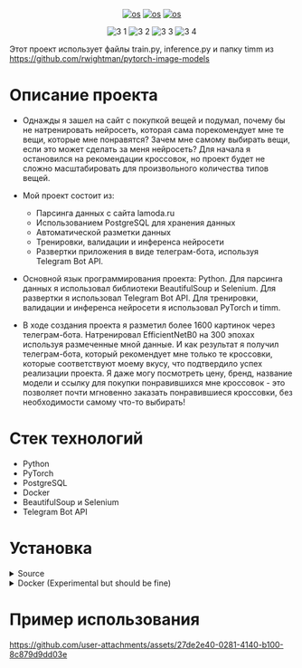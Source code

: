<div align="center">
  
[![os](https://img.shields.io/badge/Linux-passing-success)]()
[![os](https://img.shields.io/badge/MacOS-passing-success)]()
[![os](https://img.shields.io/badge/Windows-passing-success)]()

![3 1](https://user-images.githubusercontent.com/37930588/186759420-f48163c6-0a6d-4b2b-bfe7-66727b8d8e7d.PNG)
![3 2](https://user-images.githubusercontent.com/37930588/186759426-f4f6f8c1-2f75-43ec-8f29-50afc80791b6.PNG)
![3 3](https://user-images.githubusercontent.com/37930588/186759432-893f18fb-9127-48d4-bdfe-8259456acd2f.PNG)
![3 4](https://user-images.githubusercontent.com/37930588/186759441-6e1b75d8-bde2-4202-8851-9c410372ff9a.PNG)

</div>

Этот проект использует файлы train.py, inference.py и папку timm из https://github.com/rwightman/pytorch-image-models

# Описание проекта
- Однажды я зашел на сайт с покупкой вещей и подумал, почему бы не натренировать нейросеть, которая сама порекомендует мне те вещи, которые мне понравятся? Зачем мне самому выбирать вещи, если это может сделать за меня нейросеть? Для начала я остановился на рекомендации кроссовок, но проект будет не сложно масштабировать для произвольного количества типов вещей. 

- Мой проект состоит из:
  - Парсинга данных с сайта lamoda.ru
  - Использованием PostgreSQL для хранения данных
  - Автоматической разметки данных
  - Тренировки, валидации и инференса нейросети
  - Развертки приложения в виде телеграм-бота, используя Telegram Bot API.

- Основной язык программирования проекта: Python. Для парсинга данных я использовал библиотеки BeautifulSoup и Selenium. Для развертки я использовал Telegram Bot API. Для тренировки, валидации и инференса нейросети я использовал PyTorch и timm.
  
- В ходе создания проекта я разметил более 1600 картинок через телеграм-бота. Натренировал EfficientNetB0 на 300 эпохах используя размеченные мной данные. И как результат я получил телеграм-бота, который рекомендует мне только те кроссовки, которые соответствуют моему вкусу, что подтвердило успех реализации проекта. Я даже могу посмотреть цену, бренд, название модели и ссылку для покупки понравившихся мне кроссовок - это позволяет почти мгновенно заказать понравившиеся кроссовки, без необходимости самому что-то выбирать!

# Стек технологий

- Python
- PyTorch
- PostgreSQL
- Docker
- BeautifulSoup и Selenium
- Telegram Bot API


# Установка

<details>
  <summary>Source</summary>
  
  ## Initial usage
  __0. Install python, nvidia drivers and pytorch with CUDA__
  
  https://www.nvidia.com/download/index.aspx
  
  https://www.python.org/downloads/
  
  https://pytorch.org/get-started/locally/
  
  example of installation: conda install pytorch torchvision torchaudio pytorch-cuda=11.7 -c pytorch -c nvidia
  
  __1.1. Clone GitHub repository__
  
  ```
  git clone --recurse-submodules https://github.com/kirill842/recommend_sn_sys
  ```
  
  __1.2. Install requirements__
 
  ```
  cd <repo location>
  pip install -r requirements.txt
  ```

  __2. Install Chrome and download chromedriver__

  1. https://www.google.com/chrome/
  2. https://chromedriver.chromium.org/downloads
  
  __3. PostgreSQL__
  
  You will need PostgreSQL database to use this project
  1. Use these links to install PostgreSQL
  
  https://www.postgresql.org/download/
  
  https://www.pgadmin.org/
  
  2. Run this command in pgAdmin4 to create table
  ```
  create table <your_table_name>(
    img_id serial PRIMARY KEY,
    img_url VARCHAR(255) UNIQUE NOT NULL,
    product_url VARCHAR(255) UNIQUE NOT NULL,
    brand_name VARCHAR(255) NOT NULL,
    product_name VARCHAR(255) NOT NULL,
    price integer NOT NULL,
    target integer
  );
  ```

  __4. Get your bot telegram token from BotFather__
  
  https://core.telegram.org/bots/
  
  __5. Fill config.yaml file__
  
  __6. Run scripts__

  ```
  cd <repo location>
  python setup.py
  python bot_controller.py
  ```
  __7. Find your bot in telegram and use__
  
</details>

<details>
  <summary>Docker (Experimental but should be fine)</summary>
  
  ## Initial usage
  __1. Install Docker Desktop__

  https://www.docker.com/products/docker-desktop/

  __2. Install nvidia-docker__
  
  https://github.com/NVIDIA/nvidia-docker
  
  __3. PostgreSQL__
  
  You will need PostgreSQL database to use this project
  1. Use these links to install PostgreSQL
  
  https://www.postgresql.org/download/
  
  https://www.pgadmin.org/
  
  2. Run this command in pgAdmin4 to create table
  ```
  create table <your_table_name>(
    img_id serial PRIMARY KEY,
    img_url VARCHAR(255) UNIQUE NOT NULL,
    product_url VARCHAR(255) UNIQUE NOT NULL,
    brand_name VARCHAR(255) NOT NULL,
    product_name VARCHAR(255) NOT NULL,
    price integer NOT NULL,
    target integer
  );
  ```
  
  __4. Get your bot telegram token from BotFather__
  
  https://core.telegram.org/bots/
  
  __5. Create and fill docker_env_vars.txt. Template:__
  
  ```
  NUM_OF_PAGES_TO_SCRAP=20
  SCROLL_PAUSE_TIME=0.2
  BOT_TOKEN=<your bot telegram token>
  DB_CONNECT_LINK=postgresql://<user>:<password>@<ip>:<port>/<db_name>
  URL_TO_SCRAP=https://www.lamoda.ru/c/5971/shoes-muzhkrossovki
  TABLE_NAME=<database_table_name>
  USER=<database_user>
  PASSWORD=<database_password>
  HOST=<database_ip>
  PORT=<database_port>
  DATABASE=<db_name>
  ```
  
  __6. Use my docker image__
  
  https://hub.docker.com/repository/docker/kirprogfrog/my-repository
  
  IMPORTANT! Make sure you are in the directory where your docker_env_vars.txt file is!
  
  initial usage
  ```
  cd <where your docker_env_vars.txt file is>
  docker pull kirprogfrog/my-repository
  docker run -ti --name <container_name> --env-file docker_env_vars.txt --gpus all kirprogfrog/my-repository
  ```
  if docker container was stopped
  ```
  docker start -i <container_id>
  ```
  
  __7. Go to your telegram bot and use__

</details>

# Пример использования

https://github.com/user-attachments/assets/27de2e40-0281-4140-b100-8c879d9dd03e


